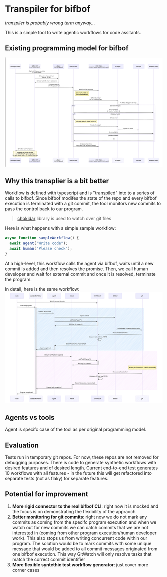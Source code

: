 # Transpiler for bifbof

*transpiler is probably wrong term anyway...*

This is a simple tool to write agentic workflows for code assitants.

## Existing programming model for bifbof

![Current programming model](images/bifbof.png)


## Why this transplier is a bit better

Workflow is defined with typescript and is "transpiled" into to a series of calls to bifbof.
Since bifbof modifes the state of the repo and every bifbof execution is terminated with a git commit, the tool monitors new commits to pass the control back to our program.

> [chokidar](https://github.com/paulmillr/chokidar) library is used to watch over git files 

Here is what happens with a simple sample workflow:

```ts
async function sampleWorkflow() {
  await agent("Write code");
  await human("Please check");
}
```

At a high-level, this workflow calls the agent via bifbof, waits until a new commit is added and then resolves the promise. Then, we call human developer and wait for external commit and once it is resolved, terminate the program.

In detail, here is the same workflow:
![Sample workflow](images/sample_workflow.png)


## Agents vs tools

Agent is specifc case of the tool as per original programming model.

## Evaluation

Tests run in temporary git repos. For now, these repos are not removed for debugging purposes. There is code to generate synthetic workflows with desired features and of desired length. Current end-to-end test generates 10 workflows with all features - in the future this will get refactored into separate tests (not as flaky) for separate features.

## Potential for improvement
1. **More rigid connector to the real bifbof CLI**: right now it is mocked and the focus is on demonstrating the flexibility of the appraoch
2. **Better monitoring for git commits**: right now we do not mark any commits as coming from the specifc program execution and when we watch out for new commits we can catch commits that we are not interested in (coming from other program execution/human developer work). This also stops us from writing concurrent code within our program. The solution would be to mark commits with some unique message that would be added to all commit messages originated from one bifbof execution. This way GitWatch will only resolve tasks that match the correct commit identifier
3. **More flexible syntethic test workflow generator**: just cover more corner cases